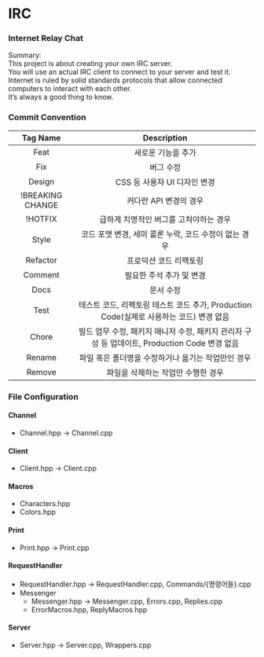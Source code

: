 # IRC
### Internet Relay Chat
Summary:  
This project is about creating your own IRC server.  
You will use an actual IRC client to connect to your server and test it.  
Internet is ruled by solid standards protocols that allow connected computers to interact with each other.  
It’s always a good thing to know.  

### Commit Convention
|Tag Name|Description|
|:---:|:---:|
|Feat|새로운 기능을 추가|
|Fix|버그 수정|
|Design|CSS 등 사용자 UI 디자인 변경|
|!BREAKING CHANGE|커다란 API 변경의 경우|
|!HOTFIX|급하게 치명적인 버그를 고쳐야하는 경우|
|Style|코드 포맷 변경, 세미 콜론 누락, 코드 수정이 없는 경우|
|Refactor|프로덕션 코드 리팩토링|
|Comment|필요한 주석 추가 및 변경|
|Docs|문서 수정|
|Test|테스트 코드, 리펙토링 테스트 코드 추가, Production Code(실제로 사용하는 코드) 변경 없음|
|Chore|빌드 업무 수정, 패키지 매니저 수정, 패키지 관리자 구성 등 업데이트, Production Code 변경 없음|
|Rename|파일 혹은 폴더명을 수정하거나 옮기는 작업만인 경우|
|Remove|파일을 삭제하는 작업만 수행한 경우|

### File Configuration
#### Channel
- Channel.hpp -> Channel.cpp

#### Client
- Client.hpp -> Client.cpp

#### Macros
- Characters.hpp
- Colors.hpp

#### Print
- Print.hpp -> Print.cpp

#### RequestHandler
- RequestHandler.hpp -> RequestHandler.cpp, Commands/{명령어들}.cpp
- Messenger
	- Messenger.hpp -> Messenger.cpp, Errors.cpp, Replies.cpp
	- ErrorMacros.hpp, ReplyMacros.hpp

#### Server
- Server.hpp -> Server.cpp, Wrappers.cpp
